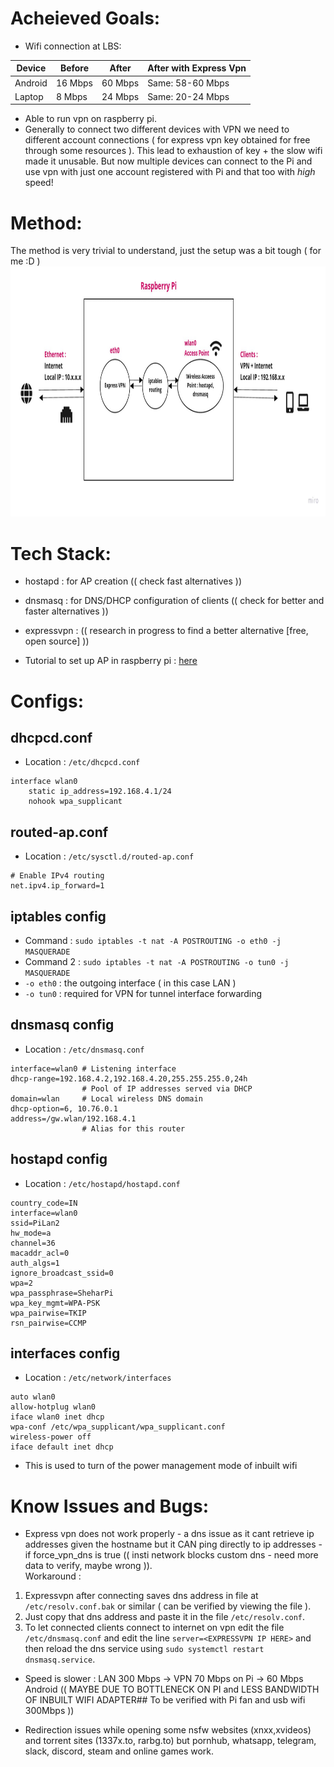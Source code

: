 # Acheieved Goals:

- Wifi connection at LBS:<br/> 

| Device | Before | After | After with Express Vpn |
| --- | --- | --- | --- |
| Android | 16 Mbps | 60 Mbps | Same: 58-60 Mbps |
| Laptop | 8 Mbps | 24 Mbps | Same: 20-24 Mbps |

- Able to run vpn on raspberry pi.
- Generally to connect two different devices with VPN we need to different account connections ( for express vpn key obtained for free through some resources ). This lead to exhaustion of key + the slow wifi made it unusable. But now multiple devices can connect to the Pi and use vpn with just one account registered with Pi and that too with *high* speed!

# Method:

The method is very trivial to understand, just the setup was a bit tough ( for me :D ) <br/>
<img src="./piLan-img.jpg" width=900px height=400px />

# Tech Stack:

- hostapd : for AP creation (( check fast alternatives ))
- dnsmasq : for DNS/DHCP configuration of clients (( check for better and faster alternatives ))
- expressvpn : (( research in progress to find a better alternative [free, open source] ))

- Tutorial to set up AP in raspberry pi : [here](https://www.raspberrypi.com/documentation/computers/configuration.html#setting-up-a-routed-wireless-access-point)

# Configs:

## dhcpcd.conf

- Location : `/etc/dhcpcd.conf`

```
interface wlan0			
    static ip_address=192.168.4.1/24
    nohook wpa_supplicant

```

## routed-ap.conf

- Location : `/etc/sysctl.d/routed-ap.conf`

```
# Enable IPv4 routing
net.ipv4.ip_forward=1
```

## iptables config

- Command : `sudo iptables -t nat -A POSTROUTING -o eth0 -j MASQUERADE`
- Command 2 : `sudo iptables -t nat -A POSTROUTING -o tun0 -j MASQUERADE`
- `-o eth0` : the outgoing interface ( in this case LAN )
- `-o tun0` : required for VPN for tunnel interface forwarding


## dnsmasq config

- Location  : `/etc/dnsmasq.conf`

```
interface=wlan0 # Listening interface
dhcp-range=192.168.4.2,192.168.4.20,255.255.255.0,24h
                # Pool of IP addresses served via DHCP
domain=wlan     # Local wireless DNS domain
dhcp-option=6, 10.76.0.1
address=/gw.wlan/192.168.4.1
                # Alias for this router

```

## hostapd config

- Location : `/etc/hostapd/hostapd.conf`

```
country_code=IN
interface=wlan0
ssid=PiLan2
hw_mode=a
channel=36
macaddr_acl=0
auth_algs=1
ignore_broadcast_ssid=0
wpa=2
wpa_passphrase=SheharPi
wpa_key_mgmt=WPA-PSK
wpa_pairwise=TKIP
rsn_pairwise=CCMP
```

## interfaces config

- Location : `/etc/network/interfaces`

```
auto wlan0
allow-hotplug wlan0
iface wlan0 inet dhcp
wpa-conf /etc/wpa_supplicant/wpa_supplicant.conf
wireless-power off
iface default inet dhcp
```

- This is used to turn of the power management mode of inbuilt wifi

# Know Issues and Bugs:

- Express vpn does not work properly - a dns issue as it cant retrieve ip addresses given the hostname but it CAN ping directly to ip addresses -if force_vpn_dns is true (( insti network blocks custom dns - need more data to verify, maybe wrong )).<br/>
Workaround : <br/>
1. Expressvpn after connecting saves dns address in file at `/etc/resolv.conf.bak` or similar ( can be verified by viewing the file ).
2. Just copy that dns address and paste it in the file `/etc/resolv.conf`.
3. To let connected clients connect to internet on vpn edit the file `/etc/dnsmasq.conf` and edit the line `server=<EXPRESSVPN IP HERE>` and then reload the dns service using `sudo systemctl restart dnsmasq.service`.<br/>

- Speed is slower : LAN 300 Mbps -> VPN 70 Mbps on Pi -> 60 Mbps Android (( MAYBE DUE TO BOTTLENECK ON PI and LESS BANDWIDTH OF INBUILT WIFI ADAPTER## To be verified with Pi fan and usb wifi 300Mbps ))

- Redirection issues while opening some nsfw websites (xnxx,xvideos) and torrent sites (1337x.to, rarbg.to) but pornhub, whatsapp, telegram, slack, discord, steam and online games work.
